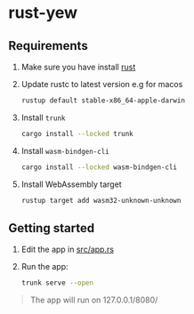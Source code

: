 # rust-yew

## Requirements

1. Make sure you have install [rust](https://www.rust-lang.org/tools/install)
1. Update rustc to latest version e.g for macos
    ```sh
    rustup default stable-x86_64-apple-darwin
    ```

1. Install `trunk` 
    ```sh
    cargo install --locked trunk
    ```

1. Install `wasm-bindgen-cli`
    ```sh
    cargo install --locked wasm-bindgen-cli
    ```

1. Install WebAssembly target
    ```sh
    rustup target add wasm32-unknown-unknown
    ```

## Getting started

1. Edit the app in [src/app.rs](./src/app.rs)
1. Run the app:

    ```sh
    trunk serve --open
    ```
> The app will run on 127.0.0.1/8080/
